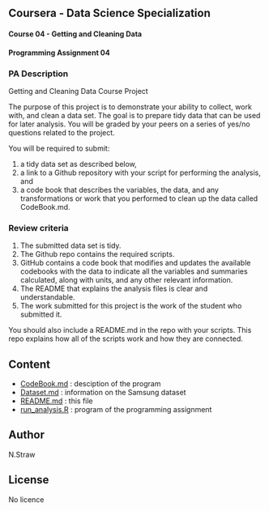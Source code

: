 ## Coursera - Data Science Specialization

#### Course 04 - Getting and Cleaning Data

#### Programming Assignment 04

### PA Description

Getting and Cleaning Data Course Project

The purpose of this project is to demonstrate your ability to collect, work with, and clean a data set. 
The goal is to prepare tidy data that can be used for later analysis. 
You will be graded by your peers on a series of yes/no questions related to the project. 

You will be required to submit: 
1. a tidy data set as described below, 
2. a link to a Github repository with your script for performing the analysis, and 
3. a code book that describes the variables, the data, and any transformations or work that you performed to clean up the data called CodeBook.md. 

### Review criteria

1. The submitted data set is tidy.
2. The Github repo contains the required scripts.
3. GitHub contains a code book that modifies and updates the available codebooks with the data to indicate all the variables and summaries calculated, along with units, and any other relevant information.
4. The README that explains the analysis files is clear and understandable.
5. The work submitted for this project is the work of the student who submitted it.

You should also include a README.md in the repo with your scripts. This repo explains how all of the scripts work and how they are connected.

## Content

* [CodeBook.md](./CodeBook.md) : desciption of the program
* [Dataset.md](./Dataset.md) : information on the Samsung dataset
* [README.md](./README.md) : this file
* [run_analysis.R](./run_analysis.R) : program of the programming assignment

## Author

N.Straw

## License

No licence